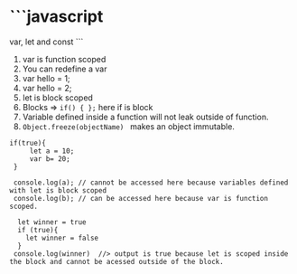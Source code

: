  # ```javascript
 var, let and const ```

1. var is function scoped
2. You can redefine a var
  1. var hello = 1;
  2. var hello = 2;
3. let is block scoped
4. Blocks => ``` if() { }; ```  here if is block
5. Variable defined inside a function will not leak outside of function.
6. ```Object.freeze(objectName) ``` makes an object immutable.
 ```
if(true){
      let a = 10;
      var b= 20;
  }

  console.log(a); // cannot be accessed here because variables defined with let is block scoped
  console.log(b); // can be accessed here because var is function scoped.
  ```


```
  let winner = true
  if (true){
    let winner = false
  }
 console.log(winner)  //> output is true because let is scoped inside the block and cannot be acessed outside of the block.

```

